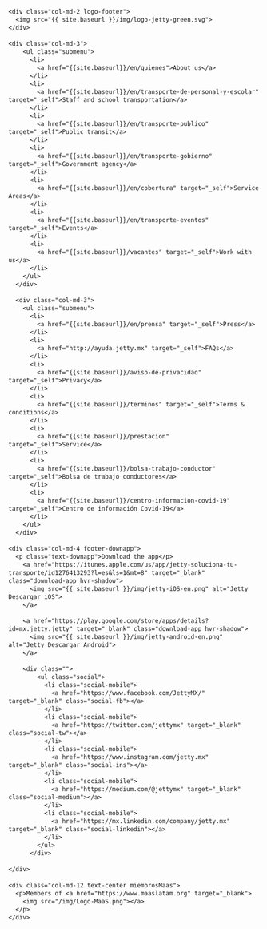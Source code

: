 
<div class="container footer">

  <div class="row">

    <div class="col-md-2 logo-footer">
      <img src="{{ site.baseurl }}/img/logo-jetty-green.svg">
    </div>

    <div class="col-md-3">
        <ul class="submenu">
          <li>
            <a href="{{site.baseurl}}/en/quienes">About us</a>
          </li>
          <li>
            <a href="{{site.baseurl}}/en/transporte-de-personal-y-escolar" target="_self">Staff and school transportation</a>
          </li>
          <li>
            <a href="{{site.baseurl}}/en/transporte-publico" target="_self">Public transit</a>
          </li>
          <li>
            <a href="{{site.baseurl}}/en/transporte-gobierno" target="_self">Government agency</a>
          </li>
          <li>
            <a href="{{site.baseurl}}/en/cobertura" target="_self">Service Areas</a>
          </li>
          <li>
            <a href="{{site.baseurl}}/en/transporte-eventos" target="_self">Events</a>
          </li>
          <li>
            <a href="{{site.baseurl}}/vacantes" target="_self">Work with us</a>
          </li>
        </ul>
      </div>

      <div class="col-md-3">
        <ul class="submenu">
          <li>
            <a href="{{site.baseurl}}/en/prensa" target="_self">Press</a>
          </li>
          <li>
            <a href="http://ayuda.jetty.mx" target="_self">FAQs</a>
          </li>
          <li>
            <a href="{{site.baseurl}}/aviso-de-privacidad" target="_self">Privacy</a>
          </li>
          <li>
            <a href="{{site.baseurl}}/terminos" target="_self">Terms & conditions</a>
          </li>
          <li>
            <a href="{{site.baseurl}}/prestacion" target="_self">Service</a>
          </li>
          <li>
            <a href="{{site.baseurl}}/bolsa-trabajo-conductor" target="_self">Bolsa de trabajo conductores</a>
          </li>
          <li>
            <a href="{{site.baseurl}}/centro-informacion-covid-19" target="_self">Centro de información Covid-19</a>
          </li>
        </ul>
      </div>

    <div class="col-md-4 footer-downapp">
      <p class="text-downapp">Download the app</p>
        <a href="https://itunes.apple.com/us/app/jetty-soluciona-tu-transporte/id1276413293?l=es&ls=1&mt=8" target="_blank" class="download-app hvr-shadow">
          <img src="{{ site.baseurl }}/img/jetty-iOS-en.png" alt="Jetty Descargar iOS">
        </a>

        <a href="https://play.google.com/store/apps/details?id=mx.jetty.jetty" target="_blank" class="download-app hvr-shadow">
          <img src="{{ site.baseurl }}/img/jetty-android-en.png" alt="Jetty Descargar Android">
        </a>

        <div class="">
            <ul class="social">
              <li class="social-mobile">
                <a href="https://www.facebook.com/JettyMX/" target="_blank" class="social-fb"></a>
              </li>
              <li class="social-mobile">
                <a href="https://twitter.com/jettymx" target="_blank" class="social-tw"></a>
              </li>
              <li class="social-mobile">
                <a href="https://www.instagram.com/jetty.mx" target="_blank" class="social-ins"></a>
              </li>
              <li class="social-mobile">
                <a href="https://medium.com/@jettymx" target="_blank" class="social-medium"></a>
              </li>
              <li class="social-mobile">
                <a href="https://mx.linkedin.com/company/jetty.mx" target="_blank" class="social-linkedin"></a>
              </li>
            </ul>
          </div>

    </div>

    <div class="col-md-12 text-center miembrosMaas">
      <p>Members of <a href="https://www.maaslatam.org" target="_blank">
        <img src="/img/Logo-MaaS.png"></a>
      </p>
    </div>

  </div>


</div>